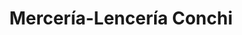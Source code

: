 ---
title: "Mercería-Lencería Conchi"
url: /pamplona-iruna/merceria-lenceria-conchi/
shop: Nähzubehör
---